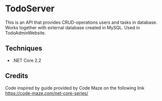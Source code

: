 # TodoServer
This is an API that provides CRUD-operations users and tasks in database. Works together with external database created in MySQL. Used in TodoAdminWebsite.

## Techniques ##
* .NET Core 2.2

## Credits ##
Code inspired by guide provided by Code Maze on the following link https://code-maze.com/net-core-series/

